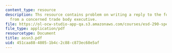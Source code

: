 ```yaml
---
content_type: resource
description: Ths resource contains problem on writing a reply to the following e-mail
  from a concerned trade body executive.
file: https://ol-ocw-studio-app-qa.s3.amazonaws.com/courses/esd-290-special-topics-in-supply-chain-management-spring-2005/451caa8848051b4c2c88c873ec68e5af_assn3.pdf
file_type: application/pdf
resourcetype: Document
title: assn3.pdf
uid: 451caa88-4805-1b4c-2c88-c873ec68e5af
---
```

